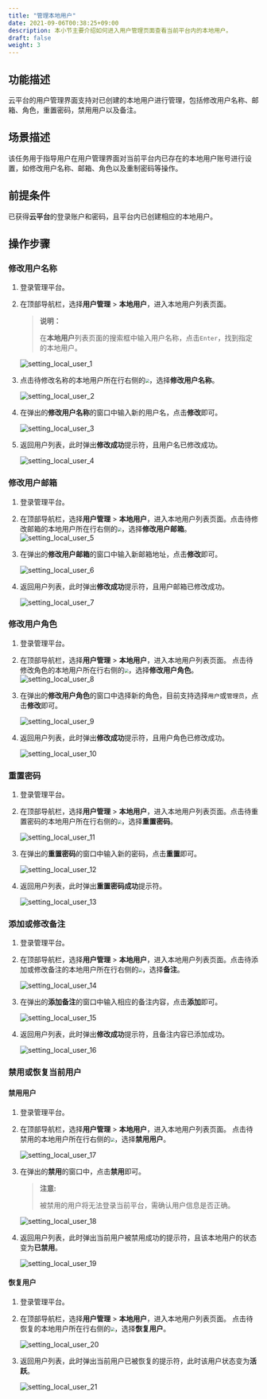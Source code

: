 ```yaml
---
title: "管理本地用户"
date: 2021-09-06T00:38:25+09:00
description: 本小节主要介绍如何进入用户管理页面查看当前平台内的本地用户。
draft: false
weight: 3
---
```


## 功能描述

云平台的用户管理界面支持对已创建的本地用户进行管理，包括修改用户名称、邮箱、角色，重置密码，禁用用户以及备注。

## 场景描述

该任务用于指导用户在用户管理界面对当前平台内已存在的本地用户账号进行设置，如修改用户名称、邮箱、角色以及重制密码等操作。

## 前提条件

已获得**云平台**的登录账户和密码，且平台内已创建相应的本地用户。


## 操作步骤

### 修改用户名称

1. 登录管理平台。

2. 在顶部导航栏，选择**用户管理** > **本地用户**，进入本地用户列表页面。

   > **说明：**
   >
   > 在**本地用户**列表页面的搜索框中输入用户名称，点击`Enter`，找到指定的本地用户。

   ![setting_local_user_1](../../_images/setting_local_user_1.png)

3. 点击待修改名称的本地用户所在行右侧的<img src="../../_images/more_operation.png" style="zoom:50%;" />，选择**修改用户名称**。

   ![setting_local_user_2](../../_images/setting_local_user_2.png)

4. 在弹出的**修改用户名称**的窗口中输入新的用户名，点击**修改**即可。

   ![setting_local_user_3](../../_images/setting_local_user_3.png)

5. 返回用户列表，此时弹出**修改成功**提示符，且用户名已修改成功。

   ![setting_local_user_4](../../_images/setting_local_user_4.png)

### 修改用户邮箱

1. 登录管理平台。

2. 在顶部导航栏，选择**用户管理** > **本地用户**，进入本地用户列表页面。点击待修改邮箱的本地用户所在行右侧的<img src="../../_images/more_operation.png" style="zoom:50%;" />，选择**修改用户邮箱**。
   ![setting_local_user_5](../../_images/setting_local_user_5.png)

3. 在弹出的**修改用户邮箱**的窗口中输入新邮箱地址，点击**修改**即可。

   ![setting_local_user_6](../../_images/setting_local_user_6.png)

4. 返回用户列表，此时弹出**修改成功**提示符，且用户邮箱已修改成功。

   ![setting_local_user_7](../../_images/setting_local_user_7.png)

### 修改用户角色

1. 登录管理平台。

2. 在顶部导航栏，选择**用户管理** > **本地用户**，进入本地用户列表页面。 点击待修改角色的本地用户所在行右侧的<img src="../../_images/more_operation.png" style="zoom:50%;" />，选择**修改用户角色**。
   ![setting_local_user_8](../../_images/setting_local_user_8.png)

3. 在弹出的**修改用户角色**的窗口中选择新的角色，目前支持选择`用户`或`管理员`，点击**修改**即可。

   ![setting_local_user_9](../../_images/setting_local_user_9.png)

4. 返回用户列表，此时弹出**修改成功**提示符，且用户角色已修改成功。

   ![setting_local_user_10](../../_images/setting_local_user_10.png)


### 重置密码

1. 登录管理平台。

2. 在顶部导航栏，选择**用户管理** > **本地用户**，进入本地用户列表页面。点击待重置密码的本地用户所在行右侧的<img src="../../_images/more_operation.png" style="zoom:50%;" />，选择**重置密码**。

   ![setting_local_user_11](../../_images/setting_local_user_11.png)

3. 在弹出的**重置密码**的窗口中输入新的密码，点击**重置**即可。

   ![setting_local_user_12](../../_images/setting_local_user_12.png)

4. 返回用户列表，此时弹出**重置密码成功**提示符。

   ![setting_local_user_13](../../_images/setting_local_user_13.png)

### 添加或修改备注

1. 登录管理平台。

2. 在顶部导航栏，选择**用户管理** > **本地用户**，进入本地用户列表页面。点击待添加或修改备注的本地用户所在行右侧的<img src="../../_images/more_operation.png" style="zoom:50%;" />，选择**备注**。

   ![setting_local_user_14](../../_images/setting_local_user_14.png)

3. 在弹出的**添加备注**的窗口中输入相应的备注内容，点击**添加**即可。

   ![setting_local_user_15](../../_images/setting_local_user_15.png)

4. 返回用户列表，此时弹出**修改成功**提示符，且备注内容已添加成功。

   ![setting_local_user_16](../../_images/setting_local_user_16.png)

### 禁用或恢复当前用户

#### 禁用用户

1. 登录管理平台。

2. 在顶部导航栏，选择**用户管理** > **本地用户**，进入本地用户列表页面。 点击待禁用的本地用户所在行右侧的<img src="../../_images/more_operation.png" style="zoom:50%;" />，选择**禁用用户**。

   ![setting_local_user_17](../../_images/setting_local_user_17.png)

3. 在弹出的**禁用**的窗口中，点击**禁用**即可。

   > **注意:**
   >
   > 被禁用的用户将无法登录当前平台，需确认用户信息是否正确。

   ![setting_local_user_18](../../_images/setting_local_user_18.png)

4. 返回用户列表，此时弹出当前用户被禁用成功的提示符，且该本地用户的状态变为**已禁用**。

   ![setting_local_user_19](../../_images/setting_local_user_19.png)


#### 恢复用户

1. 登录管理平台。

2. 在顶部导航栏，选择**用户管理** > **本地用户**，进入本地用户列表页面。 点击待恢复的本地用户所在行右侧的<img src="../../_images/more_operation.png" style="zoom:50%;" />，选择**恢复用户**。

   ![setting_local_user_20](../../_images/setting_local_user_20.png)

3. 返回用户列表，此时弹出当前用户已被恢复的提示符，此时该用户状态变为**活跃**。

   ![setting_local_user_21](../../_images/setting_local_user_21.png)

